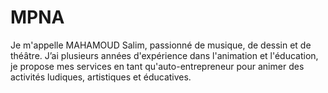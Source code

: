 # MPNA
Je m'appelle MAHAMOUD Salim, passionné de musique, de dessin et de théâtre. J’ai plusieurs années d'expérience dans l'animation et l'éducation, je propose mes services en tant qu'auto-entrepreneur pour animer des activités ludiques, artistiques et éducatives.
